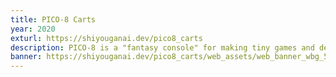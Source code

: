 ```yaml
---
title: PICO-8 Carts
year: 2020
exturl: https://shiyouganai.dev/pico8_carts
description: PICO-8 is a "fantasy console" for making tiny games and demos, and has multiplatform support. (Windows, Mac, Linux, Web Browser) These are my mini-programs developed for the PICO-8 platform; most are designed as "tweetcarts," i.e. the entire source code fits into a tweet.
banner: https://shiyouganai.dev/pico8_carts/web_assets/web_banner_wbg_500x120.png
---
```

